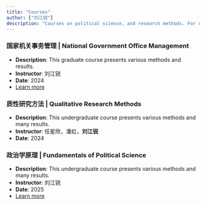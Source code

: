 ```yaml
---
title: "Courses"
author: ["刘江锐"]
description: "Courses on political science, and research methods. For undergraduate and graduate students."
---
```


### 国家机关事务管理 | National Government Office Management
- **Description**: This graduate course presents various methods and results.
- **Instructor**: 刘江锐
- **Date**: 2024
- [Learn more](./course1/)

### 质性研究方法  |  Qualitative Research Methods
- **Description**: This undergraduate course presents various methods and many results.
- **Instructor**: 任星欣，潘虹，**刘江锐**
- **Date**: 2024
<!--- [Learn more](./course2/)-->

### 政治学原理  |  Fundamentals of Political Science
- **Description**: This undergraduate course presents various methods and many results.
- **Instructor**: 刘江锐
- **Date**: 2025
- [Learn more](./course2/)
